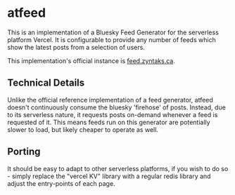 # atfeed

This is an implementation of a Bluesky Feed Generator for the serverless platform Vercel.
It is configurable to provide any number of feeds which show the latest posts from a
selection of users.

This implementation's official instance is [feed.zyntaks.ca](https://feed.zyntaks.ca).

## Technical Details

Unlike the official reference implementation of a feed generator, atfeed doesn't continuously
consume the bluesky 'firehose' of posts. Instead, due to its serverless nature, it requests
posts on-demand whenever a feed is requested of it. This means feeds run on this generator are
potentially slower to load, but likely cheaper to operate as well.

## Porting

It should be easy to adapt to other serverless platforms, if you wish to do so - simply
replace the "vercel KV" library with a regular redis library and adjust the entry-points
of each page.
